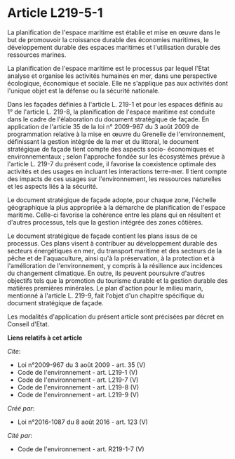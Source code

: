 # Article L219-5-1

La planification de l'espace maritime est établie et mise en œuvre dans le but de promouvoir la croissance durable des
économies maritimes, le développement durable des espaces maritimes et l'utilisation durable des ressources marines. 

La planification de l'espace maritime est le processus par lequel l'Etat analyse et organise les activités humaines en mer,
dans une perspective écologique, économique et sociale. Elle ne s'applique pas aux activités dont l'unique objet est la
défense ou la sécurité nationale. 

Dans les façades définies à l'article L. 219-1 et pour les espaces définis au 1° de l'article L. 219-8, la planification de
l'espace maritime est conduite dans le cadre de l'élaboration du document stratégique de façade. En application de l'article
35 de la loi n° 2009-967 du 3 août 2009 de programmation relative à la mise en œuvre du Grenelle de l'environnement,
définissant la gestion intégrée de la mer et du littoral, le document stratégique de façade tient compte des aspects socio-
économiques et environnementaux ; selon l'approche fondée sur les écosystèmes prévue à l'article L. 219-7 du présent code, il
favorise la coexistence optimale des activités et des usages en incluant les interactions terre-mer. Il tient compte des
impacts de ces usages sur l'environnement, les ressources naturelles et les aspects liés à la sécurité. 

Le document stratégique de façade adopte, pour chaque zone, l'échelle géographique la plus appropriée à la démarche de
planification de l'espace maritime. Celle-ci favorise la cohérence entre les plans qui en résultent et d'autres processus,
tels que la gestion intégrée des zones côtières. 

Le document stratégique de façade contient les plans issus de ce processus. Ces plans visent à contribuer au développement
durable des secteurs énergétiques en mer, du transport maritime et des secteurs de la pêche et de l'aquaculture, ainsi qu'à
la préservation, à la protection et à l'amélioration de l'environnement, y compris à la résilience aux incidences du
changement climatique. En outre, ils peuvent poursuivre d'autres objectifs tels que la promotion du tourisme durable et la
gestion durable des matières premières minérales. Le plan d'action pour le milieu marin, mentionné à l'article L. 219-9, fait
l'objet d'un chapitre spécifique du document stratégique de façade. 

Les modalités d'application du présent article sont précisées par décret en Conseil d'Etat.

**Liens relatifs à cet article**

_Cite_:

  - Loi n°2009-967 du 3 août 2009 - art. 35 (V)
  - Code de l'environnement - art. L219-1 (V)
  - Code de l'environnement - art. L219-7 (V)
  - Code de l'environnement - art. L219-8 (V)
  - Code de l'environnement - art. L219-9 (V)

_Créé par_:

  - Loi n°2016-1087 du 8 août 2016 - art. 123 (V)

_Cité par_:

  - Code de l'environnement - art. R219-1-7 (V)
